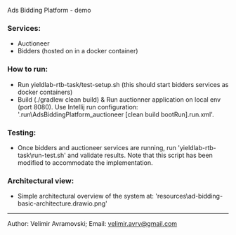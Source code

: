 Ads Bidding Platform - demo

### Services:
- Auctioneer
- Bidders (hosted on in a docker container)

### How to run:
- Run yieldlab-rtb-task/test-setup.sh (this should start bidders services as docker containers)
- Build (./gradlew clean build) & Run auctionner application on local env (port 8080). Use Intellij run configuration: '.run\AdsBiddingPlatform_auctioneer [clean build bootRun].run.xml'.

### Testing:
- Once bidders and auctioneer services are running, run 'yieldlab-rtb-task\run-test.sh' and validate results. Note that this script has been modified to accommodate the implementation.

### Architectural view:
- Simple architectural overview of the system at: 'resources\ad-bidding-basic-architecture.drawio.png'

--------------------------------------------------------------------------------------------------------------------------------------------
Author: Velimir Avramovski; Email: velimir.avrv@gmail.com